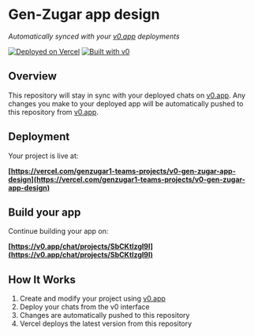 # Gen-Zugar app design

*Automatically synced with your [v0.app](https://v0.app) deployments*

[![Deployed on Vercel](https://img.shields.io/badge/Deployed%20on-Vercel-black?style=for-the-badge&logo=vercel)](https://vercel.com/genzugar1-teams-projects/v0-gen-zugar-app-design)
[![Built with v0](https://img.shields.io/badge/Built%20with-v0.app-black?style=for-the-badge)](https://v0.app/chat/projects/SbCKtIzgl9l)

## Overview

This repository will stay in sync with your deployed chats on [v0.app](https://v0.app).
Any changes you make to your deployed app will be automatically pushed to this repository from [v0.app](https://v0.app).

## Deployment

Your project is live at:

**[https://vercel.com/genzugar1-teams-projects/v0-gen-zugar-app-design](https://vercel.com/genzugar1-teams-projects/v0-gen-zugar-app-design)**

## Build your app

Continue building your app on:

**[https://v0.app/chat/projects/SbCKtIzgl9l](https://v0.app/chat/projects/SbCKtIzgl9l)**

## How It Works

1. Create and modify your project using [v0.app](https://v0.app)
2. Deploy your chats from the v0 interface
3. Changes are automatically pushed to this repository
4. Vercel deploys the latest version from this repository